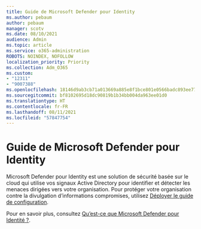 ```yaml
---
title: Guide de Microsoft Defender pour Identity
ms.author: pebaum
author: pebaum
manager: scotv
ms.date: 08/10/2021
audience: Admin
ms.topic: article
ms.service: o365-administration
ROBOTS: NOINDEX, NOFOLLOW
localization_priority: Priority
ms.collection: Adm_O365
ms.custom:
- "12311"
- "9007388"
ms.openlocfilehash: 18146d9ab3cb71a013669a885e8f1bce801e0566badc893ee77fec5305eb812a
ms.sourcegitcommit: bf8102695d18dc90819b1b34bb004da963ee01d0
ms.translationtype: HT
ms.contentlocale: fr-FR
ms.lasthandoff: 08/11/2021
ms.locfileid: "57847754"
---
```

# <a name="microsoft-defender-for-identity-guide"></a>Guide de Microsoft Defender pour Identity

Microsoft Defender pour Identity est une solution de sécurité basée sur le cloud qui utilise vos signaux Active Directory pour identifier et détecter les menaces dirigées vers votre organisation. Pour protéger votre organisation contre la divulgation d’informations compromises, utilisez [Déployer le guide de configuration](https://portal.office.com/adminportal/home?#/modernonboarding/microsoftdefenderforidentitysetupguide). 

Pour en savoir plus, consultez [Qu’est-ce que Microsoft Defender pour Identité ?](/defender-for-identity/what-is).  

